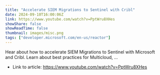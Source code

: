 ```yaml
---
title: "Accelerate SIEM Migrations to Sentinel with Cribl"
date: 2024-09-10T16:00:06Z
link: https://www.youtube.com/watch?v=PptWru8XHes
showShare: false
showReadTime: false
thumbnail: images/misc.png
tags: ["developer.microsoft.com/en-us/reactor"]
---
```

Hear about how to accelerate SIEM Migrations to Sentinel with Microsoft and Cribl. Learn about best practices for Multicloud, ...

- Link to article: https://www.youtube.com/watch?v=PptWru8XHes